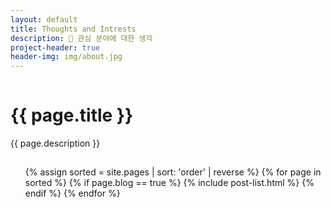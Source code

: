 ```yaml
---
layout: default
title: Thoughts and Intrests
description: 🤔 관심 분야에 대한 생각
project-header: true
header-img: img/about.jpg
---
```

<div class='o-grid'>
    <div class='o-grid__col o-grid__col--ful'>
        <hr style='visibility:hidden'>
            <h1 class='c-page__title'>{{ page.title }}</h1>
            <p class='c-page__subtitle'>{{ page.description }}</p>
        <hr style='visibility:hidden'>
        <ul class='c-list'>
            {% assign sorted = site.pages | sort: 'order' | reverse %}
            {% for page in sorted %}
                {% if page.blog == true %}
                    {% include post-list.html %}
                {% endif %}
            {% endfor %}
        </ul>
    </div>
</div>